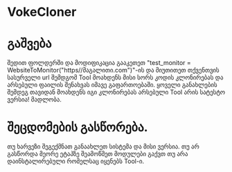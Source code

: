 # VokeCloner
# გაშვება
შედით ფოლდერში და მოდიფიკაცია გააკეთეთ "test_monitor = WebsiteToMonitor("https//მაგალითი.com")"-ის და მიუთითეთ თქვენთვის სასურველი url
შემდგომ Tool მოახდენს მისი სორს კოდის კლონირებას და არსებული ფაილის შენახვას იმავე გაფართოებაში. ყოველი განახლების შემდეგ თავიდან მოახდენს იგი კლონირებას
არსებული Tool არის სატესტო ვერსია! 
მადლობა.
# შეცდომების გასწორება.
თუ ხარვეზი შეგექმნათ განაახლეთ სისტემა და მისი ვერსია. თუ არ გასწორდა მეორე ეტაპზე შეამოწმეთ მოდულები გაქვთ თუ არა დაინსტალირებული რომელსაც იყენებს Tool-ი.
